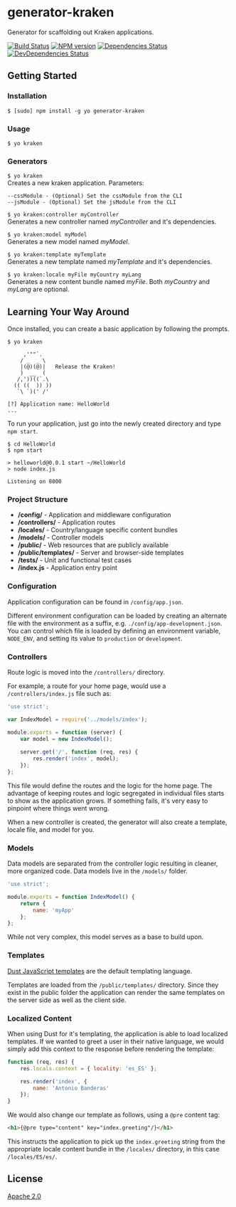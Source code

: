 # generator-kraken

Generator for scaffolding out Kraken applications.

[![Build Status](https://travis-ci.org/paypal/generator-kraken.png)](https://travis-ci.org/paypal/generator-kraken)
[![NPM version](https://badge.fury.io/js/generator-kraken.png)](http://badge.fury.io/js/generator-kraken)
[![Dependencies Status](https://david-dm.org/paypal/generator-kraken.png)](https://david-dm.org/paypal/generator-kraken)
[![DevDependencies Status](https://david-dm.org/paypal/generator-kraken/dev-status.png)](https://david-dm.org/paypal/generator-kraken#info=devDependencies)


## Getting Started


### Installation

```shell
$ [sudo] npm install -g yo generator-kraken
```

### Usage

```shell
$ yo kraken
```

### Generators

`$ yo kraken`  
Creates a new kraken application. Parameters:

    --cssModule - (Optional) Set the cssModule from the CLI
    --jsModule - (Optional) Set the jsModule from the CLI


`$ yo kraken:controller myController`  
Generates a new controller named *myController* and it's dependencies.

`$ yo kraken:model myModel`  
Generates a new model named *myModel*.

`$ yo kraken:template myTemplate`  
Generates a new template named *myTemplate* and it's dependencies.

`$ yo kraken:locale myFile myCountry myLang`  
Generates a new content bundle named *myFile*. Both *myCountry* and *myLang* are optional.




## Learning Your Way Around

Once installed, you can create a basic application by following the prompts.

```shell
$ yo kraken

     ,'""`.
    / _  _ \
    |(@)(@)|   Release the Kraken!
    )  __  (
   /,'))((`.\
  (( ((  )) ))
   `\ `)(' /'

[?] Application name: HelloWorld
...
```

To run your application, just go into the newly created directory and type `npm start`.

```shell
$ cd HelloWorld
$ npm start

> helloworld@0.0.1 start ~/HelloWorld
> node index.js

Listening on 8000
```


### Project Structure

- **/config/** - Application and middleware configuration
- **/controllers/** - Application routes
- **/locales/** - Country/language specific content bundles
- **/models/** - Controller models
- **/public/** - Web resources that are publicly available
- **/public/templates/** - Server and browser-side templates
- **/tests/** - Unit and functional test cases
- **/index.js** - Application entry point 


### Configuration

Application configuration can be found in `/config/app.json`.

Different environment configuration can be loaded by creating an alternate file with the environment as a suffix, e.g. `./config/app-development.json`. You can control which file is loaded by defining an environment variable, `NODE_ENV`, and setting its value to `production` or `development`.



### Controllers

Route logic is moved into the `/controllers/` directory.

For example, a route for your home page, would use a `/controllers/index.js` file such as:

```js
'use strict';

var IndexModel = require('../models/index');

module.exports = function (server) {
    var model = new IndexModel();
 
    server.get('/', function (req, res) {
        res.render('index', model);
    });
};
```

This file would define the routes and the logic for the home page. The advantage of keeping routes and logic segregated in individual files starts to show as the application grows. If something fails, it's very easy to pinpoint where things went wrong.

When a new controller is created, the generator will also create a template, locale file, and model for you.



### Models

Data models are separated from the controller logic resulting in cleaner, more organized code. Data models live in the `/models/` folder.

```js
'use strict';

module.exports = function IndexModel() {
    return {
        name: 'myApp'
    };
};
```

While not very complex, this model serves as a base to build upon.



### Templates

[Dust JavaScript templates](https://github.com/linkedin/dustjs) are the default templating language.

Templates are loaded from the `/public/templates/` directory. Since they exist in the public folder the application can render the same templates on the server side as well as the client side.


### Localized Content

When using Dust for it's templating, the application is able to load localized templates. If we wanted to greet a user in their native language, we would simply add this context to the response before rendering the template:

```js
function (req, res) {
	res.locals.context = { locality: 'es_ES' };

	res.render('index', {
	    name: 'Antonio Banderas'
	});
}
```

We would also change our template as follows, using a `@pre` content tag:

```html
<h1>{@pre type="content" key="index.greeting"/}</h1>
```

This instructs the application to pick up the `index.greeting` string from the appropriate locale content bundle in the `/locales/` directory, in this case `/locales/ES/es/`.




## License

[Apache 2.0](http://www.apache.org/licenses/LICENSE-2.0)
